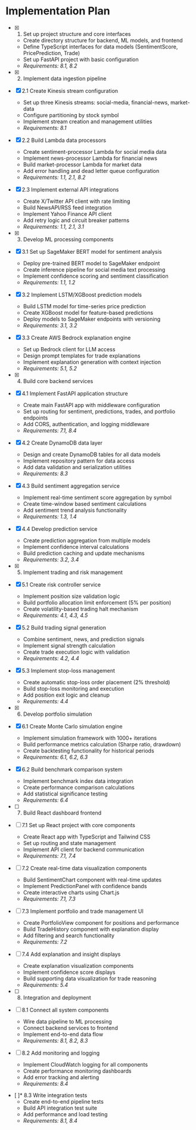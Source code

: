 # Implementation Plan

- [x] 1. Set up project structure and core interfaces






  - Create directory structure for backend, ML models, and frontend
  - Define TypeScript interfaces for data models (SentimentScore, PricePrediction, Trade)
  - Set up FastAPI project with basic configuration
  - _Requirements: 8.1, 8.2_

- [x] 2. Implement data ingestion pipeline



- [x] 2.1 Create Kinesis stream configuration


  - Set up three Kinesis streams: social-media, financial-news, market-data
  - Configure partitioning by stock symbol
  - Implement stream creation and management utilities
  - _Requirements: 8.1_

- [x] 2.2 Build Lambda data processors

  - Create sentiment-processor Lambda for social media data
  - Implement news-processor Lambda for financial news
  - Build market-processor Lambda for market data
  - Add error handling and dead letter queue configuration
  - _Requirements: 1.1, 2.1, 8.2_

- [x] 2.3 Implement external API integrations



  - Create X/Twitter API client with rate limiting
  - Build NewsAPI/RSS feed integration
  - Implement Yahoo Finance API client
  - Add retry logic and circuit breaker patterns
  - _Requirements: 1.1, 2.1, 3.1_

- [x] 3. Develop ML processing components





- [x] 3.1 Set up SageMaker BERT model for sentiment analysis


  - Deploy pre-trained BERT model to SageMaker endpoint
  - Create inference pipeline for social media text processing
  - Implement confidence scoring and sentiment classification
  - _Requirements: 1.1, 1.2_

- [x] 3.2 Implement LSTM/XGBoost prediction models


  - Build LSTM model for time-series price prediction
  - Create XGBoost model for feature-based predictions
  - Deploy models to SageMaker endpoints with versioning
  - _Requirements: 3.1, 3.2_

- [x] 3.3 Create AWS Bedrock explanation engine





  - Set up Bedrock client for LLM access
  - Design prompt templates for trade explanations
  - Implement explanation generation with context injection
  - _Requirements: 5.1, 5.2_

- [x] 4. Build core backend services










- [x] 4.1 Implement FastAPI application structure

  - Create main FastAPI app with middleware configuration
  - Set up routing for sentiment, predictions, trades, and portfolio endpoints
  - Add CORS, authentication, and logging middleware
  - _Requirements: 7.1, 8.4_

- [x] 4.2 Create DynamoDB data layer


  - Design and create DynamoDB tables for all data models
  - Implement repository pattern for data access
  - Add data validation and serialization utilities
  - _Requirements: 8.3_

- [x] 4.3 Build sentiment aggregation service





  - Implement real-time sentiment score aggregation by symbol
  - Create time-window based sentiment calculations
  - Add sentiment trend analysis functionality
  - _Requirements: 1.3, 1.4_

- [x] 4.4 Develop prediction service








  - Create prediction aggregation from multiple models
  - Implement confidence interval calculations
  - Build prediction caching and update mechanisms
  - _Requirements: 3.2, 3.4_

- [x] 5. Implement trading and risk management




- [x] 5.1 Create risk controller service


  - Implement position size validation logic
  - Build portfolio allocation limit enforcement (5% per position)
  - Create volatility-based trading halt mechanism
  - _Requirements: 4.1, 4.3, 4.5_

- [x] 5.2 Build trading signal generation


  - Combine sentiment, news, and prediction signals
  - Implement signal strength calculation
  - Create trade execution logic with validation
  - _Requirements: 4.2, 4.4_

- [x] 5.3 Implement stop-loss management


  - Create automatic stop-loss order placement (2% threshold)
  - Build stop-loss monitoring and execution
  - Add position exit logic and cleanup
  - _Requirements: 4.4_

- [x] 6. Develop portfolio simulation




- [x] 6.1 Create Monte Carlo simulation engine


  - Implement simulation framework with 1000+ iterations
  - Build performance metrics calculation (Sharpe ratio, drawdown)
  - Create backtesting functionality for historical periods
  - _Requirements: 6.1, 6.2, 6.3_

- [x] 6.2 Build benchmark comparison system


  - Implement benchmark index data integration
  - Create performance comparison calculations
  - Add statistical significance testing
  - _Requirements: 6.4_

- [ ] 7. Build React dashboard frontend
- [ ] 7.1 Set up React project with core components
  - Create React app with TypeScript and Tailwind CSS
  - Set up routing and state management
  - Implement API client for backend communication
  - _Requirements: 7.1, 7.4_

- [ ] 7.2 Create real-time data visualization components
  - Build SentimentChart component with real-time updates
  - Implement PredictionPanel with confidence bands
  - Create interactive charts using Chart.js
  - _Requirements: 7.1, 7.3_

- [ ] 7.3 Implement portfolio and trade management UI
  - Create PortfolioView component for positions and performance
  - Build TradeHistory component with explanation display
  - Add filtering and search functionality
  - _Requirements: 7.2_

- [ ] 7.4 Add explanation and insight displays
  - Create explanation visualization components
  - Implement confidence score displays
  - Build supporting data visualization for trade reasoning
  - _Requirements: 5.4_

- [ ] 8. Integration and deployment
- [ ] 8.1 Connect all system components
  - Wire data pipeline to ML processing
  - Connect backend services to frontend
  - Implement end-to-end data flow
  - _Requirements: 8.1, 8.2, 8.3_

- [ ] 8.2 Add monitoring and logging
  - Implement CloudWatch logging for all components
  - Create performance monitoring dashboards
  - Add error tracking and alerting
  - _Requirements: 8.4_

- [ ]* 8.3 Write integration tests
  - Create end-to-end pipeline tests
  - Build API integration test suite
  - Add performance and load testing
  - _Requirements: 8.1, 8.4_